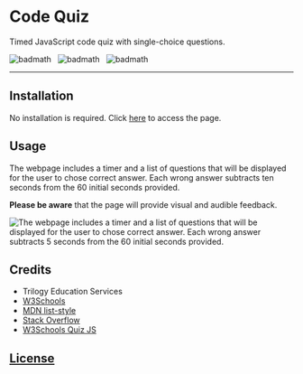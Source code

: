 # Code Quiz
Timed JavaScript code quiz with single-choice questions.

![badmath](https://img.shields.io/badge/JavaScript-69%25-%23efd81d)&nbsp;&nbsp;&nbsp;![badmath](https://img.shields.io/badge/HTML-19%25-%23e34c26)&nbsp;&nbsp;&nbsp;![badmath](https://img.shields.io/badge/CSS-12%25-%23563d7c)

---
## Installation

No installation is required.
Click [here](https://lorettarehm.github.io/Code-Quiz/) to access the page.

## Usage 
The webpage includes a timer and a list of questions that will be displayed for the user to chose correct answer.
Each wrong answer subtracts ten seconds from the 60 initial seconds provided.

**Please be aware** that the page will provide visual and audible feedback.

![The webpage includes a timer and a list of questions that will be displayed for the user to chose correct answer. Each wrong answer subtracts 5 seconds from the 60 initial seconds provided.](./assets/img/Coding%20Quiz.gif)

## Credits
* Trilogy Education Services
* [W3Schools](https://www.w3schools.com/)
* [MDN list-style](https://developer.mozilla.org/en-US/docs/Web/CSS/list-style)
* [Stack Overflow](https://stackoverflow.com/questions/16717019/adding-list-to-array-of-list-in-localstorage)
* [W3Schools Quiz JS](https://www.w3schools.com/quiztest/quiztest.asp?qtest=JS)

## [License](./LICENSE)
